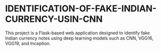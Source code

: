 # IDENTIFICATION-OF-FAKE-INDIAN-CURRENCY-USIN-CNN
This project is a Flask-based web application designed to identify fake Indian currency notes using deep learning models such as CNN, VGG16, VGG19, and Inception. 
